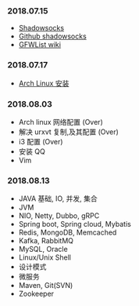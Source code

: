 ### 2018.07.15
* [Shadowsocks](https://shadowsocks.org)
* [Github shadowsocks](https://github.com/shadowsocks)
* [GFWList wiki](https://github.com/FelisCatus/SwitchyOmega)

### 2018.07.17
* [Arch Linux 安装](https://www.cnblogs.com/bluestorm/p/5929172.html)


### 2018.08.03
* Arch linux 网络配置  (Over)
* 解决 urxvt 复制,及其配置 (Over)
* i3 配置   (Over)
* 安装 QQ  
* Vim


### 2018.08.13
* JAVA 基础, IO, 并发, 集合
* JVM
* NIO, Netty, Dubbo, gRPC
* Spring boot, Spring cloud, Mybatis
* Redis, MongoDB, Memcached
* Kafka, RabbitMQ
* MySQL, Oracle
* Linux/Unix Shell
* 设计模式
* 微服务
* Maven, Git(SVN)
* Zookeeper
